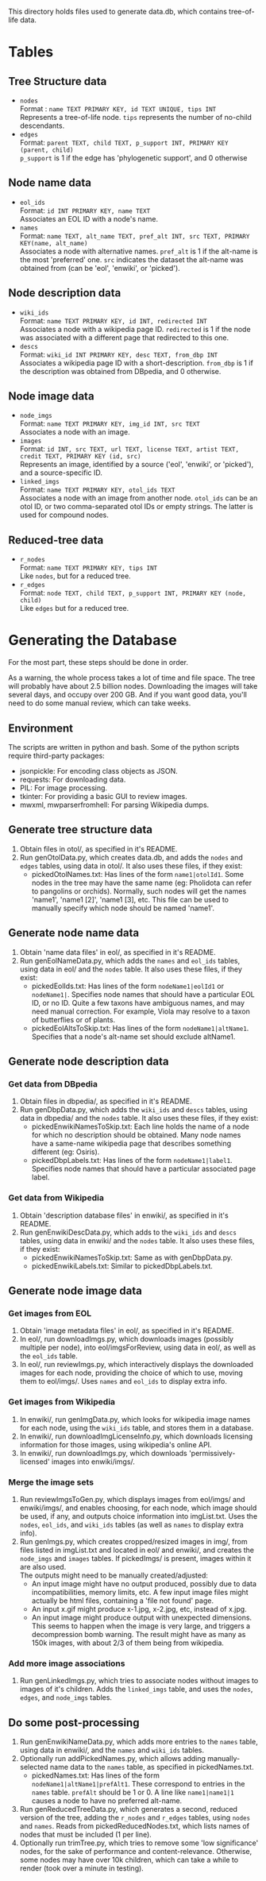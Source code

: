 This directory holds files used to generate data.db, which contains tree-of-life data.

# Tables
## Tree Structure data
-   `nodes` <br>
    Format : `name TEXT PRIMARY KEY, id TEXT UNIQUE, tips INT` <br>
    Represents a tree-of-life node. `tips` represents the number of no-child descendants.
-   `edges` <br>
    Format: `parent TEXT, child TEXT, p_support INT, PRIMARY KEY (parent, child)` <br>
    `p_support` is 1 if the edge has 'phylogenetic support', and 0 otherwise
## Node name data
-   `eol_ids` <br>
    Format: `id INT PRIMARY KEY, name TEXT` <br>
    Associates an EOL ID with a node's name.
-   `names` <br>
    Format: `name TEXT, alt_name TEXT, pref_alt INT, src TEXT, PRIMARY KEY(name, alt_name)` <br>
    Associates a node with alternative names.
    `pref_alt` is 1 if the alt-name is the most 'preferred' one.
    `src` indicates the dataset the alt-name was obtained from (can be 'eol', 'enwiki', or 'picked').
## Node description data
-   `wiki_ids` <br>
    Format: `name TEXT PRIMARY KEY, id INT, redirected INT` <br>
    Associates a node with a wikipedia page ID.
    `redirected` is 1 if the node was associated with a different page that redirected to this one.
-   `descs` <br>
    Format: `wiki_id INT PRIMARY KEY, desc TEXT, from_dbp INT` <br>
    Associates a wikipedia page ID with a short-description.
    `from_dbp` is 1 if the description was obtained from DBpedia, and 0 otherwise.
## Node image data
-   `node_imgs` <br>
    Format: `name TEXT PRIMARY KEY, img_id INT, src TEXT` <br>
    Associates a node with an image.
-   `images` <br>
    Format: `id INT, src TEXT, url TEXT, license TEXT, artist TEXT, credit TEXT, PRIMARY KEY (id, src)` <br>
    Represents an image, identified by a source ('eol', 'enwiki', or 'picked'), and a source-specific ID.
-   `linked_imgs` <br>
    Format: `name TEXT PRIMARY KEY, otol_ids TEXT` <br>
    Associates a node with an image from another node.
    `otol_ids` can be an otol ID, or two comma-separated otol IDs or empty strings.
        The latter is used for compound nodes.
## Reduced-tree data
-   `r_nodes` <br>
    Format: `name TEXT PRIMARY KEY, tips INT` <br>
    Like `nodes`, but for a reduced tree.
-   `r_edges` <br>
    Format: `node TEXT, child TEXT, p_support INT, PRIMARY KEY (node, child)` <br>
    Like `edges` but for a reduced tree.

# Generating the Database

For the most part, these steps should be done in order.

As a warning, the whole process takes a lot of time and file space. The tree will probably
have about 2.5 billion nodes. Downloading the images will take several days, and occupy over
200 GB. And if you want good data, you'll need to do some manual review, which can take weeks.

## Environment
The scripts are written in python and bash.
Some of the python scripts require third-party packages:
-   jsonpickle: For encoding class objects as JSON.
-   requests: For downloading data.
-   PIL: For image processing.
-   tkinter: For providing a basic GUI to review images.
-   mwxml, mwparserfromhell: For parsing Wikipedia dumps.

## Generate tree structure data
1.  Obtain files in otol/, as specified in it's README.
2.  Run genOtolData.py, which creates data.db, and adds the `nodes` and `edges` tables,
    using data in otol/. It also uses these files, if they exist:
    -   pickedOtolNames.txt: Has lines of the form `name1|otolId1`. Some nodes in the
        tree may have the same name (eg: Pholidota can refer to pangolins or orchids).
        Normally, such nodes will get the names 'name1', 'name1 [2]', 'name1 [3], etc.
        This file can be used to manually specify which node should be named 'name1'.

## Generate node name data
1.  Obtain 'name data files' in eol/, as specified in it's README.
2.  Run genEolNameData.py, which adds the `names` and `eol_ids` tables, using data in
    eol/ and the `nodes` table. It also uses these files, if they exist:
    -   pickedEolIds.txt: Has lines of the form `nodeName1|eolId1` or `nodeName1|`.
        Specifies node names that should have a particular EOL ID, or no ID.
        Quite a few taxons have ambiguous names, and may need manual correction.
        For example, Viola may resolve to a taxon of butterflies or of plants.
    -   pickedEolAltsToSkip.txt: Has lines of the form `nodeName1|altName1`.
        Specifies that a node's alt-name set should exclude altName1.

## Generate node description data
### Get data from DBpedia
1.  Obtain files in dbpedia/, as specified in it's README.
2.  Run genDbpData.py, which adds the `wiki_ids` and `descs` tables, using data in
    dbpedia/ and the `nodes` table. It also uses these files, if they exist:
    -   pickedEnwikiNamesToSkip.txt: Each line holds the name of a node for which
        no description should be obtained. Many node names have a same-name
        wikipedia page that describes something different (eg: Osiris).
    -   pickedDbpLabels.txt: Has lines of the form `nodeName1|label1`.
        Specifies node names that should have a particular associated page label.
### Get data from Wikipedia
1.  Obtain 'description database files' in enwiki/, as specified in it's README.
2.  Run genEnwikiDescData.py, which adds to the `wiki_ids` and `descs` tables,
    using data in enwiki/ and the `nodes` table.
    It also uses these files, if they exist:
    -   pickedEnwikiNamesToSkip.txt: Same as with genDbpData.py.
    -   pickedEnwikiLabels.txt: Similar to pickedDbpLabels.txt.

## Generate node image data
### Get images from EOL
1.  Obtain 'image metadata files' in eol/, as specified in it's README.
2.  In eol/, run downloadImgs.py, which downloads images (possibly multiple per node),
    into eol/imgsForReview, using data in eol/, as well as the `eol_ids` table.
3.  In eol/, run reviewImgs.py, which interactively displays the downloaded images for
    each node, providing the choice of which to use, moving them to eol/imgs/.
    Uses `names` and `eol_ids` to display extra info.
### Get images from Wikipedia
1.  In enwiki/, run genImgData.py, which looks for wikipedia image names for each node,
    using the `wiki_ids` table, and stores them in a database.
2.  In enwiki/, run downloadImgLicenseInfo.py, which downloads licensing information for
    those images, using wikipedia's online API.
3.  In enwiki/, run downloadImgs.py, which downloads 'permissively-licensed'
    images into enwiki/imgs/.
### Merge the image sets
1.  Run reviewImgsToGen.py, which displays images from eol/imgs/ and enwiki/imgs/,
    and enables choosing, for each node, which image should be used, if any,
    and outputs choice information into imgList.txt. Uses the `nodes`,
    `eol_ids`, and `wiki_ids` tables (as well as `names` to display extra info).
2.  Run genImgs.py, which creates cropped/resized images in img/, from files listed in
    imgList.txt and located in eol/ and enwiki/, and creates the `node_imgs` and
    `images` tables. If pickedImgs/ is present, images within it are also used. <br>
    The outputs might need to be manually created/adjusted:
    -   An input image might have no output produced, possibly due to
        data incompatibilities, memory limits, etc. A few input image files
        might actually be html files, containing a 'file not found' page.
    -   An input x.gif might produce x-1.jpg, x-2.jpg, etc, instead of x.jpg.
    -   An input image might produce output with unexpected dimensions.
        This seems to happen when the image is very large, and triggers a
        decompression bomb warning.
    The result might have as many as 150k images, with about 2/3 of them
    being from wikipedia.
### Add more image associations
1.  Run genLinkedImgs.py, which tries to associate nodes without images to
    images of it's children. Adds the `linked_imgs` table, and uses the
    `nodes`, `edges`, and `node_imgs` tables.

## Do some post-processing
1.  Run genEnwikiNameData.py, which adds more entries to the `names` table,
    using data in enwiki/, and the `names` and `wiki_ids` tables.
2.  Optionally run addPickedNames.py, which allows adding manually-selected name data to
    the `names` table, as specified in pickedNames.txt.
    -   pickedNames.txt: Has lines of the form `nodeName1|altName1|prefAlt1`.
        These correspond to entries in the `names` table. `prefAlt` should be 1 or 0.
        A line like `name1|name1|1` causes a node to have no preferred alt-name.
3.  Run genReducedTreeData.py, which generates a second, reduced version of the tree,
    adding the `r_nodes` and `r_edges` tables, using `nodes` and `names`. Reads from
    pickedReducedNodes.txt, which lists names of nodes that must be included (1 per line).
4.  Optionally run trimTree.py, which tries to remove some 'low significance' nodes,
    for the sake of performance and content-relevance. Otherwise, some nodes may have
    over 10k children, which can take a while to render (took over a minute in testing).
